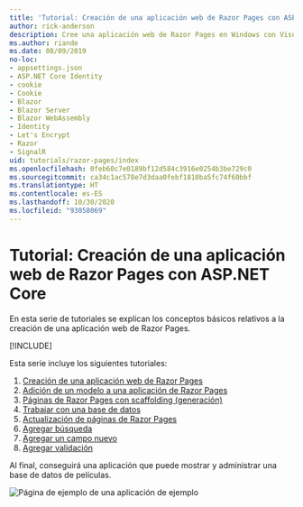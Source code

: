 ```yaml
---
title: 'Tutorial: Creación de una aplicación web de Razor Pages con ASP.NET Core'
author: rick-anderson
description: Cree una aplicación web de Razor Pages en Windows con Visual Studio, ASP.NET Core y EF Core.
ms.author: riande
ms.date: 08/09/2019
no-loc:
- appsettings.json
- ASP.NET Core Identity
- cookie
- Cookie
- Blazor
- Blazor Server
- Blazor WebAssembly
- Identity
- Let's Encrypt
- Razor
- SignalR
uid: tutorials/razor-pages/index
ms.openlocfilehash: 0feb60c7e0189bf12d584c3916e0254b3be729c0
ms.sourcegitcommit: ca34c1ac578e7d3daa0febf1810ba5fc74f60bbf
ms.translationtype: HT
ms.contentlocale: es-ES
ms.lasthandoff: 10/30/2020
ms.locfileid: "93058069"
---
```

# <a name="tutorial-create-a-no-locrazor-pages-web-app-with-aspnet-core"></a>Tutorial: Creación de una aplicación web de Razor Pages con ASP.NET Core

En esta serie de tutoriales se explican los conceptos básicos relativos a la creación de una aplicación web de Razor Pages. 

[!INCLUDE[](~/includes/advancedRP.md)]

Esta serie incluye los siguientes tutoriales:

1. [Creación de una aplicación web de Razor Pages](xref:tutorials/razor-pages/razor-pages-start)
1. [Adición de un modelo a una aplicación de Razor Pages](xref:tutorials/razor-pages/model)
1. [Páginas de Razor Pages con scaffolding (generación)](xref:tutorials/razor-pages/page)
1. [Trabajar con una base de datos](xref:tutorials/razor-pages/sql)
1. [Actualización de páginas de Razor Pages](xref:tutorials/razor-pages/da1)
1. [Agregar búsqueda](xref:tutorials/razor-pages/search)
1. [Agregar un campo nuevo](xref:tutorials/razor-pages/new-field)
1. [Agregar validación](xref:tutorials/razor-pages/validation)

Al final, conseguirá una aplicación que puede mostrar y administrar una base de datos de películas.

![Página de ejemplo de una aplicación de ejemplo](index/_static/sample-page.png)
